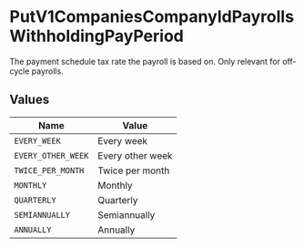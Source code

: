 # PutV1CompaniesCompanyIdPayrollsWithholdingPayPeriod

The payment schedule tax rate the payroll is based on. Only relevant for off-cycle payrolls.


## Values

| Name               | Value              |
| ------------------ | ------------------ |
| `EVERY_WEEK`       | Every week         |
| `EVERY_OTHER_WEEK` | Every other week   |
| `TWICE_PER_MONTH`  | Twice per month    |
| `MONTHLY`          | Monthly            |
| `QUARTERLY`        | Quarterly          |
| `SEMIANNUALLY`     | Semiannually       |
| `ANNUALLY`         | Annually           |